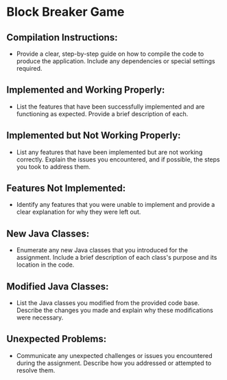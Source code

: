 # Block Breaker Game
## Compilation Instructions: 
- Provide a clear, step-by-step guide on how to compile the code to produce the application. Include any dependencies or special settings required.

## Implemented and Working Properly: 
- List the features that have been successfully implemented and are functioning as expected. Provide a brief description of each.

## Implemented but Not Working Properly: 
- List any features that have been implemented but are not working correctly. Explain the issues you encountered, and if possible, the steps you took to address them.

## Features Not Implemented: 
- Identify any features that you were unable to implement and provide a clear explanation for why they were left out.

## New Java Classes: 
- Enumerate any new Java classes that you introduced for the assignment. Include a brief description of each class's purpose and its location in the code.

## Modified Java Classes: 
- List the Java classes you modified from the provided code base. Describe the changes you made and explain why these modifications were necessary.

## Unexpected Problems: 
- Communicate any unexpected challenges or issues you encountered during the assignment. Describe how you addressed or attempted to
resolve them.
